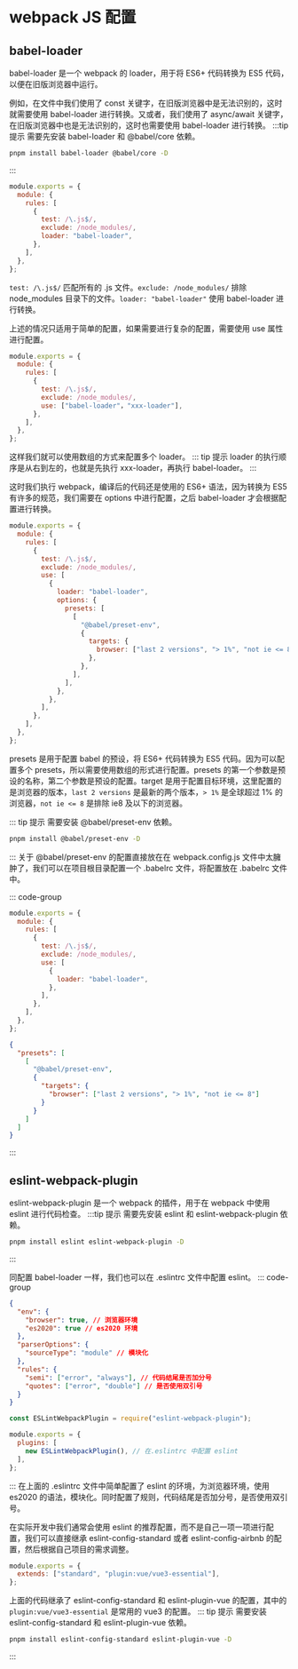 # webpack JS 配置

## babel-loader

babel-loader 是一个 webpack 的 loader，用于将 ES6+ 代码转换为 ES5 代码，以便在旧版浏览器中运行。

例如，在文件中我们使用了 const 关键字，在旧版浏览器中是无法识别的，这时就需要使用 babel-loader 进行转换。又或者，我们使用了 async/await 关键字，在旧版浏览器中也是无法识别的，这时也需要使用 babel-loader 进行转换。
:::tip 提示
需要先安装 babel-loader 和 @babel/core 依赖。

```bash
pnpm install babel-loader @babel/core -D
```

:::

```js
module.exports = {
  module: {
    rules: [
      {
        test: /\.js$/,
        exclude: /node_modules/,
        loader: "babel-loader",
      },
    ],
  },
};
```

`test: /\.js$/` 匹配所有的 .js 文件。`exclude: /node_modules/` 排除 node_modules 目录下的文件。`loader: "babel-loader"` 使用 babel-loader 进行转换。

上述的情况只适用于简单的配置，如果需要进行复杂的配置，需要使用 use 属性进行配置。

```js
module.exports = {
  module: {
    rules: [
      {
        test: /\.js$/,
        exclude: /node_modules/,
        use: ["babel-loader"，"xxx-loader"],
      },
    ],
  },
};
```

这样我们就可以使用数组的方式来配置多个 loader。
::: tip 提示
loader 的执行顺序是从右到左的，也就是先执行 xxx-loader，再执行 babel-loader。
:::

这时我们执行 webpack，编译后的代码还是使用的 ES6+ 语法，因为转换为 ES5 有许多的规范，我们需要在 options 中进行配置，之后 babel-loader 才会根据配置进行转换。

```js
module.exports = {
  module: {
    rules: [
      {
        test: /\.js$/,
        exclude: /node_modules/,
        use: [
          {
            loader: "babel-loader",
            options: {
              presets: [
                [
                  "@babel/preset-env",
                  {
                    targets: {
                      browser: ["last 2 versions", "> 1%", "not ie <= 8"],
                    },
                  },
                ],
              ],
            },
          },
        ],
      },
    ],
  },
};
```

presets 是用于配置 babel 的预设，将 ES6+ 代码转换为 ES5 代码。因为可以配置多个 presets，所以需要使用数组的形式进行配置。presets 的第一个参数是预设的名称，第二个参数是预设的配置。target 是用于配置目标环境，这里配置的是浏览器的版本，`last 2 versions` 是最新的两个版本，`> 1%` 是全球超过 1% 的浏览器，`not ie <= 8` 是排除 ie8 及以下的浏览器。

::: tip 提示
需要安装 @babel/preset-env 依赖。

```bash
pnpm install @babel/preset-env -D
```

:::
关于 @babel/preset-env 的配置直接放在在 webpack.config.js 文件中太臃肿了，我们可以在项目根目录配置一个 .babelrc 文件，将配置放在 .babelrc 文件中。

::: code-group

```js [webpack.config.js]
module.exports = {
  module: {
    rules: [
      {
        test: /\.js$/,
        exclude: /node_modules/,
        use: [
          {
            loader: "babel-loader",
          },
        ],
      },
    ],
  },
};
```

```json [.babelrc]
{
  "presets": [
    [
      "@babel/preset-env",
      {
        "targets": {
          "browser": ["last 2 versions", "> 1%", "not ie <= 8"]
        }
      }
    ]
  ]
}
```

:::

## eslint-webpack-plugin

eslint-webpack-plugin 是一个 webpack 的插件，用于在 webpack 中使用 eslint 进行代码检查。
:::tip 提示
需要先安装 eslint 和 eslint-webpack-plugin 依赖。

```bash
pnpm install eslint eslint-webpack-plugin -D
```

:::

同配置 babel-loader 一样，我们也可以在 .eslintrc 文件中配置 eslint。
::: code-group

```json [.eslintrc]
{
  "env": {
    "browser": true, // 浏览器环境
    "es2020": true // es2020 环境
  },
  "parserOptions": {
    "sourceType": "module" // 模块化
  },
  "rules": {
    "semi": ["error", "always"], // 代码结尾是否加分号
    "quotes": ["error", "double"] // 是否使用双引号
  }
}
```

```js [webpack.config.js]
const ESLintWebpackPlugin = require("eslint-webpack-plugin");

module.exports = {
  plugins: [
    new ESLintWebpackPlugin(), // 在.eslintrc 中配置 eslint
  ],
};
```

:::
在上面的 .eslintrc 文件中简单配置了 eslint 的环境，为浏览器环境，使用 es2020 的语法，模块化。同时配置了规则，代码结尾是否加分号，是否使用双引号。

在实际开发中我们通常会使用 eslint 的推荐配置，而不是自己一项一项进行配置，我们可以直接继承 eslint-config-standard 或者 eslint-config-airbnb 的配置，然后根据自己项目的需求调整。

```js
module.exports = {
  extends: ["standard", "plugin:vue/vue3-essential"],
};
```

上面的代码继承了 eslint-config-standard 和 eslint-plugin-vue 的配置，其中的 `plugin:vue/vue3-essential` 是常用的 vue3 的配置。
::: tip 提示
需要安装 eslint-config-standard 和 eslint-plugin-vue 依赖。

```bash
pnpm install eslint-config-standard eslint-plugin-vue -D
```

:::
